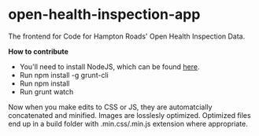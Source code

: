 open-health-inspection-app
==========================

The frontend for Code for Hampton Roads' Open Health Inspection Data.

__How to contribute__
* You'll need to install NodeJS, which can be found [here](nodejs.org).  
* Run npm install -g grunt-cli
* Run npm install
* Run grunt watch

Now when you make edits to CSS or JS, they are automatcially concatenated and minified.  Images are losslesly optimized.  Optimized files end up in a build folder with .min.css/.min.js extension where appropriate.
